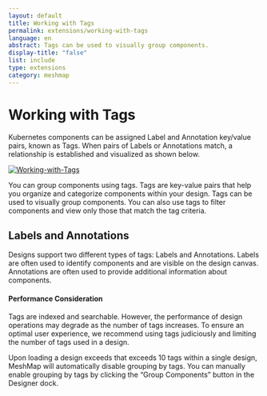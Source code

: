 ```yaml
---
layout: default
title: Working with Tags
permalink: extensions/working-with-tags
language: en
abstract: Tags can be used to visually group components.
display-title: "false"
list: include
type: extensions
category: meshmap
---
```


# Working with Tags

Kubernetes components can be assigned Label and Annotation key/value pairs, known as Tags. When pairs of Labels or Annotations match, a relationship is established and visualized as shown below.

<a href="{{ site.baseurl }}/assets/img/meshmap/tags.gif"><img style="border-radius: 0.5%;" alt="Working-with-Tags" style="width:800px;height:auto;" src="{{ site.baseurl }}/assets/img/meshmap/tags.gif" /></a>

You can group components using tags. Tags are key-value pairs that help you organize and categorize components within your design. Tags can be used to visually group components. You can also use tags to filter components and view only those that match the tag criteria.

## Labels and Annotations

Designs support two different types of tags: Labels and Annotations. Labels are often used to identify components and are visible on the design canvas. Annotations are often used to provide additional information about components.

<div class="alert alert-warning" role="alert">
<h4 class="alert-heading">Performance Consideration</h4>
Tags are indexed and searchable. However, the performance of design operations may degrade as the number of tags increases. To ensure an optimal user experience, we recommend using tags judiciously and limiting the number of tags used in a design.

Upon loading a design exceeds that exceeds 10 tags within a single design, MeshMap will automatically disable grouping by tags. You can manually enable grouping by tags by clicking the “Group Components” button in the Designer dock.
</div>
